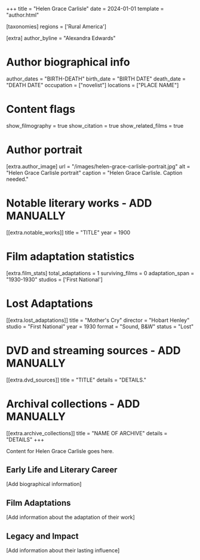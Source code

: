 +++
title = "Helen Grace Carlisle"
date = 2024-01-01
template = "author.html"

[taxonomies]
regions = ['Rural America']

[extra]
author_byline = "Alexandra Edwards"

# Author biographical info
author_dates = "BIRTH-DEATH"
birth_date = "BIRTH DATE"
death_date = "DEATH DATE"
occupation = ["novelist"]
locations = ["PLACE NAME"]

# Content flags
show_filmography = true
show_citation = true
show_related_films = true

# Author portrait
[extra.author_image]
url = "/images/helen-grace-carlisle-portrait.jpg"
alt = "Helen Grace Carlisle portrait"
caption = "Helen Grace Carlisle. Caption needed."

# Notable literary works - ADD MANUALLY
[[extra.notable_works]]
title = "TITLE"
year = 1900

# Film adaptation statistics
[extra.film_stats]
total_adaptations = 1
surviving_films = 0
adaptation_span = "1930-1930"
studios = ['First National']
# Lost Adaptations
[[extra.lost_adaptations]]
title = "Mother's Cry"
director = "Hobart Henley"
studio = "First National"
year = 1930
format = "Sound, B&W"
status = "Lost"


# DVD and streaming sources - ADD MANUALLY
[[extra.dvd_sources]]
title = "TITLE"
details = "DETAILS."

# Archival collections - ADD MANUALLY
[[extra.archive_collections]]
title = "NAME OF ARCHIVE"
details = "DETAILS"
+++

Content for Helen Grace Carlisle goes here. 

## Early Life and Literary Career

[Add biographical information]

## Film Adaptations

[Add information about the adaptation of their work]

## Legacy and Impact

[Add information about their lasting influence]
